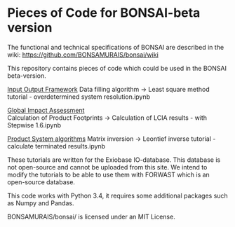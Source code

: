 # Pieces of Code for BONSAI-beta version

The functional and technical specifications of BONSAI are described in the wiki:
https://github.com/BONSAMURAIS/bonsai/wiki

This repository contains pieces of code which could be used in the BONSAI beta-version.

[Input Output Framework](https://github.com/BONSAMURAIS/bonsai/wiki/Harvest%20Data#sut-gap-filling--correction-routines)
Data filling algorithm -> Least square method tutorial - overdetermined system resolution.ipynb  

[Global Impact Assessment](https://github.com/BONSAMURAIS/bonsai/wiki/Ensure%20Data%20Quality#global-impact-assessment-ia)  
Calculation of Product Footprints -> Calculation of LCIA results - with Stepwise 1.6.ipynb

[Product System algorithms](https://github.com/BONSAMURAIS/bonsai/wiki/Make-Data-Usable#product-system-algorithms)
Matrix inversion -> Leontief inverse tutorial - calculate terminated results.ipynb

These tutorials are written for the Exiobase IO-database. This database is not open-source and cannot be uploaded from this site.
We intend to modify the tutorials to be able to use them with FORWAST which is an open-source database.

This code works with Python 3.4, it requires some additional packages such as Numpy and Pandas.

BONSAMURAIS/bonsai/ is licensed under an MIT License.
